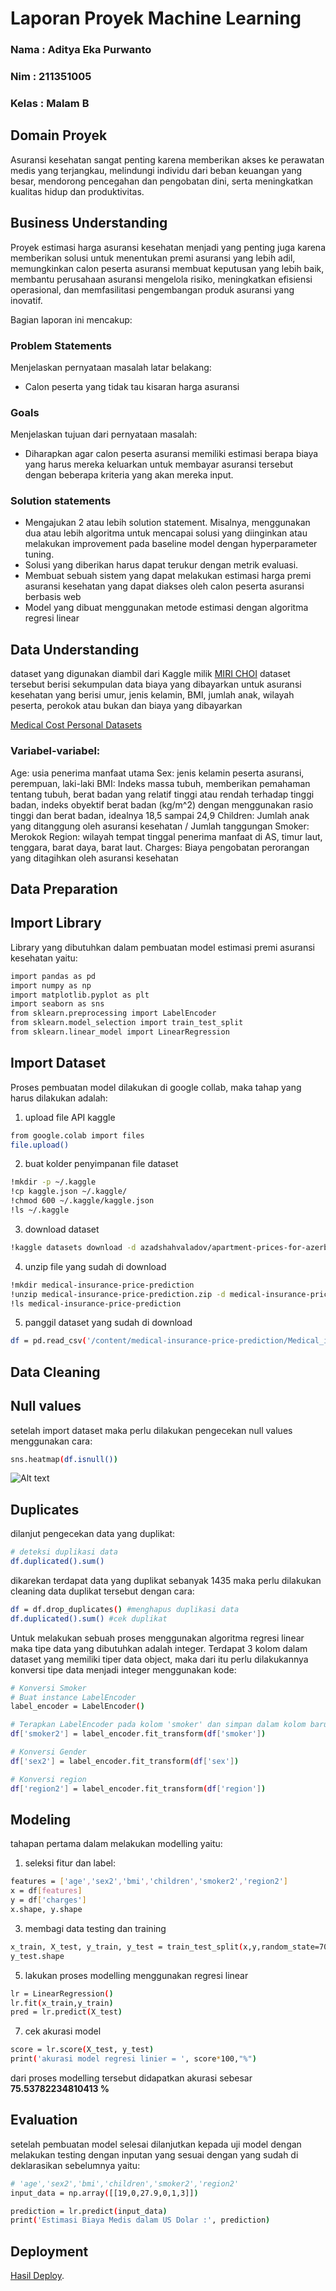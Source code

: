 # Laporan Proyek Machine Learning
### Nama : Aditya Eka Purwanto
### Nim : 211351005
### Kelas : Malam B

## Domain Proyek

Asuransi kesehatan sangat penting karena memberikan akses ke perawatan medis yang terjangkau, melindungi individu dari beban keuangan yang besar, mendorong pencegahan dan pengobatan dini, serta meningkatkan kualitas hidup dan produktivitas.

## Business Understanding

Proyek estimasi harga asuransi kesehatan menjadi yang penting juga karena memberikan solusi untuk menentukan premi asuransi yang lebih adil, memungkinkan calon peserta asuransi membuat keputusan yang lebih baik, membantu perusahaan asuransi mengelola risiko, meningkatkan efisiensi operasional, dan memfasilitasi pengembangan produk asuransi yang inovatif.

Bagian laporan ini mencakup:

### Problem Statements

Menjelaskan pernyataan masalah latar belakang:
- Calon peserta yang tidak tau kisaran harga asuransi

### Goals

Menjelaskan tujuan dari pernyataan masalah:
- Diharapkan agar calon peserta asuransi memiliki estimasi berapa biaya yang harus mereka keluarkan untuk membayar asuransi tersebut dengan beberapa kriteria yang akan mereka input.


### Solution statements
- Mengajukan 2 atau lebih solution statement. Misalnya, menggunakan dua atau lebih algoritma untuk mencapai solusi yang diinginkan atau melakukan improvement pada baseline model dengan hyperparameter tuning.
- Solusi yang diberikan harus dapat terukur dengan metrik evaluasi.
- Membuat sebuah sistem yang dapat melakukan estimasi harga premi asuransi kesehatan yang dapat diakses oleh calon peserta asuransi berbasis web
- Model yang dibuat menggunakan metode estimasi dengan algoritma regresi linear 

## Data Understanding
dataset yang digunakan diambil dari Kaggle milik [MIRI CHOI](https://www.kaggle.com/mirichoi0218) dataset tersebut berisi sekumpulan data biaya yang dibayarkan untuk asuransi kesehatan yang berisi umur, jenis kelamin, BMI, jumlah anak, wilayah peserta, perokok atau bukan dan biaya yang dibayarkan

[Medical Cost Personal Datasets](https://www.kaggle.com/datasets/mirichoi0218/insurance/data)

### Variabel-variabel:
Age: usia penerima manfaat utama
Sex: jenis kelamin peserta asuransi, perempuan, laki-laki
BMI: Indeks massa tubuh, memberikan pemahaman tentang tubuh, berat badan yang relatif tinggi atau rendah terhadap tinggi badan,
indeks obyektif berat badan (kg/m^2) dengan menggunakan rasio tinggi dan berat badan, idealnya 18,5 sampai 24,9
Children: Jumlah anak yang ditanggung oleh asuransi kesehatan / Jumlah tanggungan
Smoker: Merokok
Region: wilayah tempat tinggal penerima manfaat di AS, timur laut, tenggara, barat daya, barat laut.
Charges: Biaya pengobatan perorangan yang ditagihkan oleh asuransi kesehatan

## Data Preparation
## Import Library
Library yang dibutuhkan dalam pembuatan model estimasi premi asuransi kesehatan yaitu:
```bash
import pandas as pd
import numpy as np
import matplotlib.pyplot as plt
import seaborn as sns
from sklearn.preprocessing import LabelEncoder
from sklearn.model_selection import train_test_split
from sklearn.linear_model import LinearRegression
```

## Import Dataset
Proses pembuatan model dilakukan di google collab, maka tahap yang harus dilakukan adalah:
1. upload file API kaggle
```bash
from google.colab import files
file.upload()
```
2. buat kolder penyimpanan file dataset
```bash
!mkdir -p ~/.kaggle
!cp kaggle.json ~/.kaggle/
!chmod 600 ~/.kaggle/kaggle.json
!ls ~/.kaggle
```
3. download dataset
```bash
!kaggle datasets download -d azadshahvaladov/apartment-prices-for-azerbaijan-market
```
4. unzip file yang sudah di download
```bash
!mkdir medical-insurance-price-prediction
!unzip medical-insurance-price-prediction.zip -d medical-insurance-price-prediction
!ls medical-insurance-price-prediction
```
5. panggil dataset yang sudah di download
```bash
df = pd.read_csv('/content/medical-insurance-price-prediction/Medical_insurance.csv')
```
## Data Cleaning

## Null values
setelah import dataset maka perlu dilakukan pengecekan null values menggunakan cara:
```bash
sns.heatmap(df.isnull())
```
![Alt text](download.png)

## Duplicates
dilanjut pengecekan data yang duplikat:
```bash
# deteksi duplikasi data
df.duplicated().sum()
```
dikarekan terdapat data yang duplikat sebanyak 1435 maka perlu dilakukan cleaning data duplikat tersebut dengan cara:
```bash
df = df.drop_duplicates() #menghapus duplikasi data
df.duplicated().sum() #cek duplikat
```

Untuk melakukan sebuah proses menggunakan algoritma regresi linear maka tipe data yang dibutuhkan adalah integer. Terdapat 3 kolom dalam dataset yang memiliki tiper data object, maka dari itu perlu dilakukannya konversi tipe data menjadi integer menggunakan kode:
```bash
# Konversi Smoker
# Buat instance LabelEncoder
label_encoder = LabelEncoder()

# Terapkan LabelEncoder pada kolom 'smoker' dan simpan dalam kolom baru 'smoker2'
df['smoker2'] = label_encoder.fit_transform(df['smoker'])

# Konversi Gender
df['sex2'] = label_encoder.fit_transform(df['sex'])

# Konversi region
df['region2'] = label_encoder.fit_transform(df['region'])
```

## Modeling
tahapan pertama dalam melakukan modelling yaitu:
1. seleksi fitur dan label:
```bash
features = ['age','sex2','bmi','children','smoker2','region2']
x = df[features]
y = df['charges']
x.shape, y.shape
```
3. membagi data testing dan training
```bash
x_train, X_test, y_train, y_test = train_test_split(x,y,random_state=70)
y_test.shape
```
5. lakukan proses modelling menggunakan regresi linear
```bash
lr = LinearRegression()
lr.fit(x_train,y_train)
pred = lr.predict(X_test)
```
7. cek akurasi model
```bash
score = lr.score(X_test, y_test)
print('akurasi model regresi linier = ', score*100,"%")
```
dari proses modelling tersebut didapatkan akurasi sebesar **75.53782234810413 %**

## Evaluation
setelah pembuatan model selesai dilanjutkan kepada uji model dengan melakukan testing dengan inputan yang sesuai dengan yang sudah di deklarasikan sebelumnya yaitu:
```bash
# 'age','sex2','bmi','children','smoker2','region2'
input_data = np.array([[19,0,27.9,0,1,3]])

prediction = lr.predict(input_data)
print('Estimasi Biaya Medis dalam US Dolar :', prediction)
```

## Deployment
[Hasil Deploy](https://estimasi-medical-adit.streamlit.app/).


